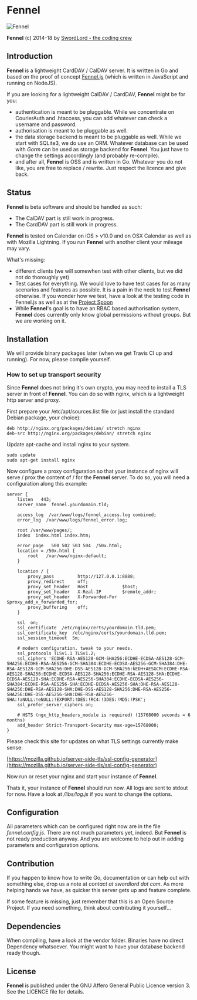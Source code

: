 Fennel
======

![Fennel](https://raw.github.com/swordlordcodingcrew/fennel/master/fennel_logo.png)

**Fennel** (c) 2014-18 by [SwordLord - the coding crew](http://www.swordlord.com/)

## Introduction ##

**Fennel** is a lightweight CardDAV / CalDAV server. It is written in Go and based on the proof of concept [Fennel.js](https://github.com/LordEidi/fennel) (which is written in JavaScript and running on NodeJS).

If you are looking for a lightweight CalDAV / CardDAV, **Fennel** might be for you:

- authentication is meant to be pluggable. While we concentrate on CourierAuth and .htaccess, you can add whatever can check a
username and password.
- authorisation is meant to be pluggable as well.
- the data storage backend is meant to be pluggable as well. While we start with SQLite3, we do use an ORM. Whatever
database can be used with *Gorm* can be used as storage backend for **Fennel**. You just have to change the settings
accordingly (and probably re-compile).
- and after all, **Fennel** is OSS and is written in Go. Whatever you do not like, you are free to replace / rewrite. Just respect the licence and give back.

## Status ##

**Fennel** is beta software and should be handled as such:

- The CalDAV part is still work in progress.
- The CardDAV part is still work in progress.

**Fennel** is tested on Calendar on iOS > v10.0 and on OSX Calendar as well as with Mozilla Lightning. If you run
**Fennel** with another client your mileage may vary.

What's missing:

- different clients (we will somewhen test with other clients, but we did not do thoroughly yet)
- Test cases for everything. We would love to have test cases for as many scenarios and features as possible. It is a pain in the neck to test **Fennel** otherwise. If you wonder how we test, have a look at the testing code in Fennel.js as well as at the [Project Spoon](https://github.com/swordlordcodingcrew/spoon)
- While **Fennel**'s goal is to have an RBAC based authorisation system, **Fennel** does currently only know global permissions without groups. But we are working on it.

## Installation ##

We will provide binary packages later (when we get Travis CI up and running). For now, please compile yourself.

### How to set up transport security ###

Since **Fennel** does not bring it's own crypto, you may need to install a TLS server in front of **Fennel**. You can do so
with nginx, which is a lightweight http server and proxy.

First prepare your /etc/apt/sources.list file (or just install the standard Debian package, your choice):

    deb http://nginx.org/packages/debian/ stretch nginx
    deb-src http://nginx.org/packages/debian/ stretch nginx

Update apt-cache and install nginx to your system.

    sudo update
    sudo apt-get install nginx

Now configure a proxy configuration so that your instance of nginx will serve / prox the content of / for the
**Fennel** server. To do so, you will need a configuration along this example:

    server {
        listen   443;
        server_name  fennel.yourdomain.tld;

        access_log  /var/www/logs/fennel_access.log combined;
        error_log  /var/www/logs/fennel_error.log;

        root /var/www/pages/;
        index  index.html index.htm;

        error_page   500 502 503 504  /50x.html;
        location = /50x.html {
            root   /var/www/nginx-default;
        }

        location / {
            proxy_pass         http://127.0.0.1:8888;
            proxy_redirect     off;
            proxy_set_header   Host             $host;
            proxy_set_header   X-Real-IP        $remote_addr;
            proxy_set_header   X-Forwarded-For  $proxy_add_x_forwarded_for;
            proxy_buffering    off;
        }

        ssl  on;
        ssl_certificate  /etc/nginx/certs/yourdomain.tld.pem;
        ssl_certificate_key  /etc/nginx/certs/yourdomain.tld.pem;
        ssl_session_timeout  5m;

        # modern configuration. tweak to your needs.
        ssl_protocols TLSv1.1 TLSv1.2;
        ssl_ciphers 'ECDHE-RSA-AES128-GCM-SHA256:ECDHE-ECDSA-AES128-GCM-SHA256:ECDHE-RSA-AES256-GCM-SHA384:ECDHE-ECDSA-AES256-GCM-SHA384:DHE-RSA-AES128-GCM-SHA256:DHE-DSS-AES128-GCM-SHA256:kEDH+AESGCM:ECDHE-RSA-AES128-SHA256:ECDHE-ECDSA-AES128-SHA256:ECDHE-RSA-AES128-SHA:ECDHE-ECDSA-AES128-SHA:ECDHE-RSA-AES256-SHA384:ECDHE-ECDSA-AES256-SHA384:ECDHE-RSA-AES256-SHA:ECDHE-ECDSA-AES256-SHA:DHE-RSA-AES128-SHA256:DHE-RSA-AES128-SHA:DHE-DSS-AES128-SHA256:DHE-RSA-AES256-SHA256:DHE-DSS-AES256-SHA:DHE-RSA-AES256-SHA:!aNULL:!eNULL:!EXPORT:!DES:!RC4:!3DES:!MD5:!PSK';
        ssl_prefer_server_ciphers on;
    
        # HSTS (ngx_http_headers_module is required) (15768000 seconds = 6 months)
        add_header Strict-Transport-Security max-age=15768000;
    }

Please check this site for updates on what TLS settings currently make sense:

[https://mozilla.github.io/server-side-tls/ssl-config-generator](https://mozilla.github.io/server-side-tls/ssl-config-generator)

Now run or reset your nginx and start your instance of **Fennel**.

Thats it, your instance of **Fennel** should run now. All logs are sent to stdout for now. Have a look at */libs/log.js* if
you want to change the options.

## Configuration ##

All parameters which can be configured right now are in the file *fennel.config.js*. There are not much parameters yet, indeed.
But **Fennel** is not ready production anyway. And you are welcome to help out in adding parameters and configuration
options.

## Contribution ##

If you happen to know how to write Go, documentation or can help out with something else, drop us a note at *contact at swordlord dot com*. As more helping hands we have, as quicker this server gets up and feature complete.

If some feature is missing, just remember that this is an Open Source Project. If you need something, think about contributing it yourself...

## Dependencies ##

When compiling, have a look at the vendor folder. Binaries have no direct Dependency whatsoever. You might want to have your database backend ready though.

## License ##

**Fennel** is published under the GNU Affero General Public Licence version 3. See the LICENCE file for details.
